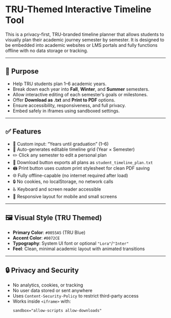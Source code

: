 # TRU-Themed Interactive Timeline Tool

This is a privacy-first, TRU-branded timeline planner that allows students to visually plan their academic journey semester by semester. It is designed to be embedded into academic websites or LMS portals and fully functions offline with no data storage or tracking.

---

## 🎯 Purpose

- Help TRU students plan 1–6 academic years.
- Break down each year into **Fall**, **Winter**, and **Summer** semesters.
- Allow interactive editing of each semester’s goals or milestones.
- Offer **Download as .txt** and **Print to PDF** options.
- Ensure accessibility, responsiveness, and full privacy.
- Embed safely in iframes using sandboxed settings.

---

## ✅ Features

- 🔧 Custom input: “Years until graduation” (1–6)
- 📅 Auto-generates editable timeline grid (Year × Semester)
- ✏️ Click any semester to edit a personal plan
- 💾 Download button exports all plans as `student_timeline_plan.txt`
- 🖨 Print button uses custom print stylesheet for clean PDF saving
- 🌐 Fully offline-capable (no internet required after load)
- 🔒 No cookies, no localStorage, no network calls
- ♿ Keyboard and screen reader accessible
- 📱 Responsive layout for mobile and small screens

---

## 🖼 Visual Style (TRU Themed)

- **Primary Color**: `#0055A5` (TRU Blue)
- **Accent Color**: `#0072CE`
- **Typography**: System UI font or optional `"Lora"`/`"Inter"`
- **Feel**: Clean, minimal academic layout with animated transitions

---

## 🔒 Privacy and Security

- No analytics, cookies, or tracking
- No user data stored or sent anywhere
- Uses `Content-Security-Policy` to restrict third-party access
- Works inside `<iframe>` with:
  ```html
  sandbox="allow-scripts allow-downloads"
